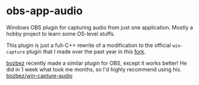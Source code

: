 # obs-app-audio
Windows OBS plugin for capturing audio from just one application.
Mostly a hobby project to learn some OS-level stuffs.

This plugin is just a full-C++ rewrite of a modification to the official `win-capture` plugin that I made over the past year in this [fork](https://github.com/goodtrailer/obs-studio/tree/audio-hook/plugins/win-capture).

[bozbez](https://github.com/bozbez/win-capture-audio) recently made a similar plugin for OBS, except it works better! He did in 1 week what took me months, so I'd highly recommend using his.
[bozbez/win-capture-audio](https://github.com/bozbez/win-capture-audio)

